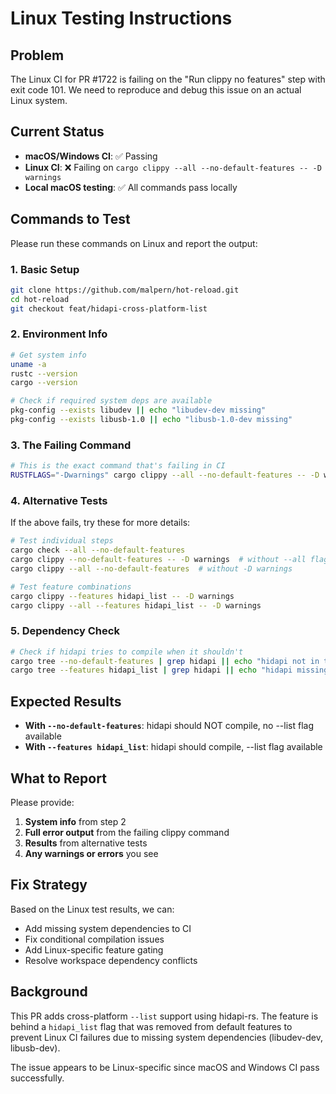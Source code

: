 # Linux Testing Instructions

## Problem
The Linux CI for PR #1722 is failing on the "Run clippy no features" step with exit code 101. We need to reproduce and debug this issue on an actual Linux system.

## Current Status
- **macOS/Windows CI**: ✅ Passing
- **Linux CI**: ❌ Failing on `cargo clippy --all --no-default-features -- -D warnings`
- **Local macOS testing**: ✅ All commands pass locally

## Commands to Test

Please run these commands on Linux and report the output:

### 1. Basic Setup
```bash
git clone https://github.com/malpern/hot-reload.git
cd hot-reload
git checkout feat/hidapi-cross-platform-list
```

### 2. Environment Info
```bash
# Get system info
uname -a
rustc --version
cargo --version

# Check if required system deps are available
pkg-config --exists libudev || echo "libudev-dev missing"
pkg-config --exists libusb-1.0 || echo "libusb-1.0-dev missing"
```

### 3. The Failing Command
```bash
# This is the exact command that's failing in CI
RUSTFLAGS="-Dwarnings" cargo clippy --all --no-default-features -- -D warnings
```

### 4. Alternative Tests
If the above fails, try these for more details:

```bash
# Test individual steps
cargo check --all --no-default-features
cargo clippy --no-default-features -- -D warnings  # without --all flag
cargo clippy --all --no-default-features  # without -D warnings

# Test feature combinations
cargo clippy --features hidapi_list -- -D warnings
cargo clippy --all --features hidapi_list -- -D warnings
```

### 5. Dependency Check
```bash
# Check if hidapi tries to compile when it shouldn't
cargo tree --no-default-features | grep hidapi || echo "hidapi not in tree (good)"
cargo tree --features hidapi_list | grep hidapi || echo "hidapi missing with feature (bad)"
```

## Expected Results

- **With `--no-default-features`**: hidapi should NOT compile, no --list flag available
- **With `--features hidapi_list`**: hidapi should compile, --list flag available

## What to Report

Please provide:
1. **System info** from step 2
2. **Full error output** from the failing clippy command
3. **Results** from alternative tests
4. **Any warnings or errors** you see

## Fix Strategy

Based on the Linux test results, we can:
- Add missing system dependencies to CI
- Fix conditional compilation issues
- Add Linux-specific feature gating
- Resolve workspace dependency conflicts

## Background

This PR adds cross-platform `--list` support using hidapi-rs. The feature is behind a `hidapi_list` flag that was removed from default features to prevent Linux CI failures due to missing system dependencies (libudev-dev, libusb-dev).

The issue appears to be Linux-specific since macOS and Windows CI pass successfully.
